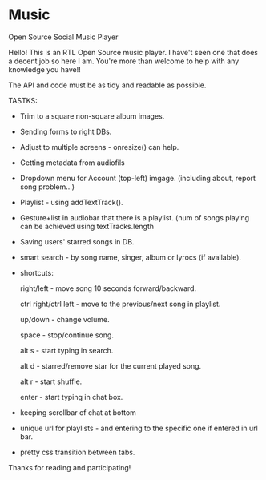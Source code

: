 # Music
Open Source Social Music Player

Hello!
This is an RTL Open Source music player.
I have't seen one that does a decent job so here I am. You're more than welcome to help with any knowledge you have!!

The API and code must be as tidy and readable as possible.

TASTKS:
* Trim to a square non-square album images.

* Sending forms to right DBs.

* Adjust to multiple screens - onresize() can help.

* Getting metadata from audiofils

* Dropdown menu for Account (top-left) imgage. (including about, report song problem...)

* Playlist - using addTextTrack().

* Gesture+list in audiobar that there is a playlist. (num of songs playing can be achieved using textTracks.length

* Saving users' starred songs in DB.

* smart search - by song name, singer, album or lyrocs (if available).

* shortcuts:

	right/left - move song 10 seconds forward/backward.
	
	ctrl right/ctrl left - move to the previous/next song in playlist.
	
	up/down - change volume.
	
	space - stop/continue song.
	
	alt s - start typing in search.
	
	alt d - starred/remove star for the current played song.
	
	alt r - start shuffle.
	
	enter - start typing in chat box.
	
* keeping scrollbar of chat at bottom

* unique url for playlists - and entering to the specific one if entered in url bar.

* pretty css transition between tabs.


Thanks for reading and participating!
